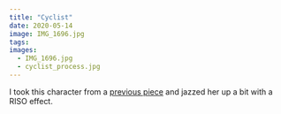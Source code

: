 ```yaml
---
title: "Cyclist"
date: 2020-05-14
image: IMG_1696.jpg
tags:
images:
  - IMG_1696.jpg
  - cyclist_process.jpg
---
```


I took this character from a [previous piece](https://vickyhughes.co.uk/portfolio/travel/) and jazzed her up a bit with a RISO effect.